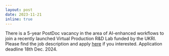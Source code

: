 ```yaml
---
layout: post
date: 2023-11-21
inline: true
---
```


There is a 5-year PostDoc vacancy in the area of AI-enhanced workflows to join a recently launched Virtual Production R&D Lab funded by the UKRI.
Please find the job description and apply [here](https://elxw.fa.em3.oraclecloud.com/hcmUI/CandidateExperience/en/sites/CX_1001/job/8900) if you interested. Application deadline 18th Dec. 2024.

